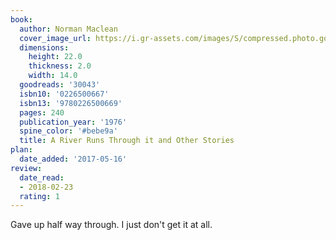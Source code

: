 ```yaml
---
book:
  author: Norman Maclean
  cover_image_url: https://i.gr-assets.com/images/S/compressed.photo.goodreads.com/books/1386924914l/30043.jpg
  dimensions:
    height: 22.0
    thickness: 2.0
    width: 14.0
  goodreads: '30043'
  isbn10: '0226500667'
  isbn13: '9780226500669'
  pages: 240
  publication_year: '1976'
  spine_color: '#bebe9a'
  title: A River Runs Through it and Other Stories
plan:
  date_added: '2017-05-16'
review:
  date_read:
  - 2018-02-23
  rating: 1
---
```


Gave up half way through. I just don't get it at all.
